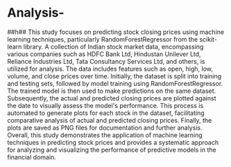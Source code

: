 # Analysis-
##h##
This study focuses on predicting stock closing prices using machine learning techniques, particularly RandomForestRegressor from the scikit-learn library. A collection of Indian stock market data, encompassing various companies such as HDFC Bank Ltd, Hindustan Unilever Ltd, Reliance Industries Ltd, Tata Consultancy Services Ltd, and others, is utilized for analysis. The data includes features such as open, high, low, volume, and close prices over time. Initially, the dataset is split into training and testing sets, followed by model training using RandomForestRegressor. The trained model is then used to make predictions on the same dataset. Subsequently, the actual and predicted closing prices are plotted against the date to visually assess the model's performance. This process is automated to generate plots for each stock in the dataset, facilitating comparative analysis of actual and predicted closing prices. Finally, the plots are saved as PNG files for documentation and further analysis. Overall, this study demonstrates the application of machine learning techniques in predicting stock prices and provides a systematic approach for analyzing and visualizing the performance of predictive models in the financial domain.







